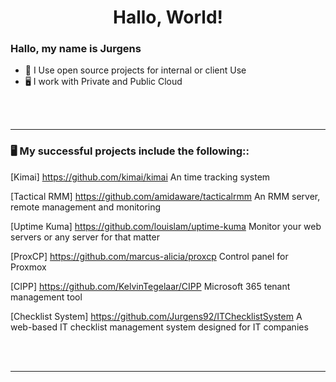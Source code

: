 <h1 align="center">Hallo, World!</h1>


### Hallo, my name is Jurgens
- 🤔 I Use open source projects for internal or client Use
- 🖥️ I work with Private and Public Cloud


<br><br>

-----

### 🖥️ My successful projects include the following::

[Kimai] 
https://github.com/kimai/kimai
An time tracking system
  
[Tactical RMM]
https://github.com/amidaware/tacticalrmm
An RMM server, remote management and monitoring
 
[Uptime Kuma]
https://github.com/louislam/uptime-kuma
Monitor your web servers or any server for that matter

[ProxCP]
https://github.com/marcus-alicia/proxcp
Control panel for Proxmox

[CIPP]
https://github.com/KelvinTegelaar/CIPP
 Microsoft 365 tenant management tool

[Checklist System]
https://github.com/Jurgens92/ITChecklistSystem
A web-based IT checklist management system designed for IT companies
		

<br><br>

-----
